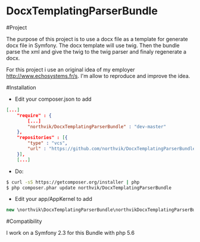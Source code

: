 DocxTemplatingParserBundle
==========================

#Project

The purpose of this project is to use a docx file as a template for generate docx file in Symfony.
The docx template will use twig. Then the bundle parse the xml and give the twig to the twig parser and finaly regenerate a docx.  

For this project i use an original idea of my employer http://www.echosystems.fr/s. 
I'm allow to reproduce and improve the idea.


#Installation

 * Edit your composer.json to add
 ```json
 [...]
     "require" : {
         [...]
         "northvik/DocxTemplatingParserBundle" : "dev-master"
     },
     "repositories" : [{
         "type" : "vcs",
         "url" : "https://github.com/northvik/DocxTemplatingParserBundle.git"
     }],
     [...]
 ```
 
 * Do:
 ```bash
 $ curl -sS https://getcomposer.org/installer | php
 $ php composer.phar update northvik/DocxTemplatingParserBundle
 ```
 
 * Edit your app/AppKernel to add
 ```php
 new \northvik\DocxTemplatingParserBundle\northvikDocxTemplatingParserBundle()
 ```
 
 #Compatibility
 
 I work on a Symfony 2.3 for this Bundle with php 5.6
 